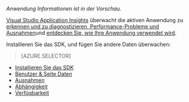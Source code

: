 
*Anwendung Informationen ist in der Vorschau.*

<a name="selector1"></a>

[Visual Studio Application Insights](../articles/application-insights/app-insights-overview.md) überwacht die aktiven Anwendung zu [erkennen und zu diagnostizieren, Performance-Probleme und Ausnahmen](../articles/application-insights/app-insights-detect-triage-diagnose.md)und [entdecken Sie, wie Ihre Anwendung verwendet wird](../articles/application-insights/app-insights-overview-usage.md). 

Installieren Sie das SDK, und fügen Sie andere Daten überwachen:

> [AZURE.SELECTOR]
- [Installieren Sie das SDK](../articles/application-insights/app-insights-asp-net.md#selector1)
- [Benutzer & Seite Daten](../articles/application-insights/app-insights-javascript.md#selector1)
- [Ausnahmen](../articles/application-insights/app-insights-asp-net-exceptions.md#selector1)
- [Abhängigkeit](../articles/application-insights/app-insights-asp-net-dependencies.md#selector1)
- [Verfügbarkeit](../articles/application-insights/app-insights-monitor-web-app-availability.md#selector1)

